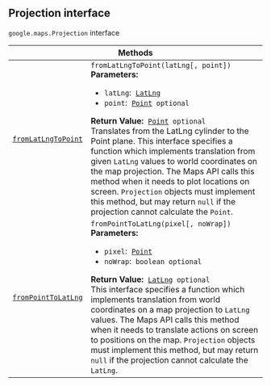 
<devsite-heading text=" Projection interface" for="Projection" level="h2" link="" toc="" back-to-top=""><h2 id="Projection" is-upgraded="">Projection interface</h2></devsite-heading>
<p>
<code translate="no" dir="ltr"><span itemprop="path">google.maps</span>.<span itemprop="name">Projection</span></code>
interface
</p>
<div class="devsite-table-wrapper"><table class="methods responsive" summary="interface Projection - Methods">
<thead>
<tr><th colspan="2">Methods</th>
</tr></thead>
<tbody>
<tr id="Projection.fromLatLngToPoint">
<td itemprop="property"><code translate="no" dir="ltr"><a class="secret-link" href="#Projection.fromLatLngToPoint"><span>fromLatLngToPoint</span></a></code></td>
<td><div><code translate="no" dir="ltr">fromLatLngToPoint(latLng[, point])</code></div>
<div class="desc"><strong>Parameters:</strong>&nbsp; <ul>
<li><code translate="no" dir="ltr">latLng</code>:&nbsp; <code translate="no" dir="ltr"><a href="LatLng.md">LatLng</a></code></li>
<li><code translate="no" dir="ltr">point</code>:&nbsp; <code translate="no" dir="ltr"><a href="Point.md">Point</a> <span class="optional-type-annotation">optional</span></code></li>
</ul></div>
<div class="desc"><strong>Return Value:</strong>&nbsp; <code translate="no" dir="ltr"><a href="Point.md">Point</a> <span class="optional-type-annotation">optional</span></code></div>
<div class="desc">Translates from the LatLng cylinder to the Point plane. This interface specifies a function which implements translation from given <code translate="no" dir="ltr">LatLng</code> values to world coordinates on the map projection. The Maps API calls this method when it needs to plot locations on screen. <code translate="no" dir="ltr">Projection</code> objects must implement this method, but may return <code translate="no" dir="ltr">null</code> if the projection cannot calculate the <code translate="no" dir="ltr">Point</code>.</div></td>
</tr>
<tr id="Projection.fromPointToLatLng">
<td itemprop="property"><code translate="no" dir="ltr"><a class="secret-link" href="#Projection.fromPointToLatLng"><span>fromPointToLatLng</span></a></code></td>
<td><div><code translate="no" dir="ltr">fromPointToLatLng(pixel[, noWrap])</code></div>
<div class="desc"><strong>Parameters:</strong>&nbsp; <ul>
<li><code translate="no" dir="ltr">pixel</code>:&nbsp; <code translate="no" dir="ltr"><a href="Point.md">Point</a></code></li>
<li><code translate="no" dir="ltr">noWrap</code>:&nbsp; <code translate="no" dir="ltr">boolean <span class="optional-type-annotation">optional</span></code></li>
</ul></div>
<div class="desc"><strong>Return Value:</strong>&nbsp; <code translate="no" dir="ltr"><a href="LatLng.md">LatLng</a> <span class="optional-type-annotation">optional</span></code></div>
<div class="desc">This interface specifies a function which implements translation from world coordinates on a map projection to <code translate="no" dir="ltr">LatLng</code> values. The Maps API calls this method when it needs to translate actions on screen to positions on the map. <code translate="no" dir="ltr">Projection</code> objects must implement this method, but may return <code translate="no" dir="ltr">null</code> if the projection cannot calculate the <code translate="no" dir="ltr">LatLng</code>.</div></td>
</tr>
</tbody>
</table></div>

